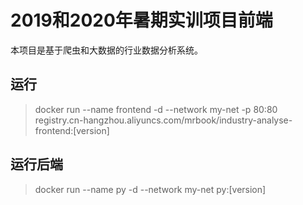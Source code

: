 # 2019和2020年暑期实训项目前端

本项目是基于爬虫和大数据的行业数据分析系统。

## 运行

> docker run --name frontend -d --network my-net -p 80:80 registry.cn-hangzhou.aliyuncs.com/mrbook/industry-analyse-frontend:[version]

## 运行后端

> docker run --name py -d --network my-net py:[version]